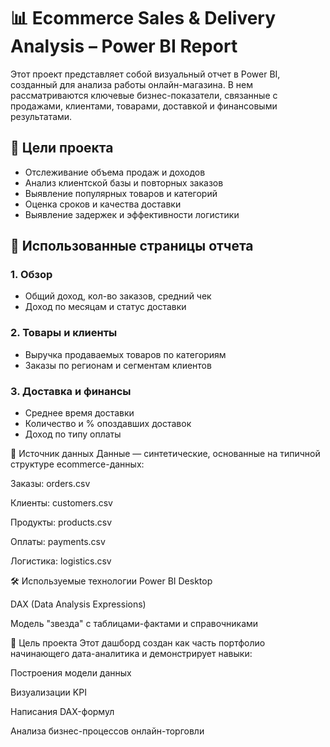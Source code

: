 # 📊 Ecommerce Sales & Delivery Analysis – Power BI Report

Этот проект представляет собой визуальный отчет в Power BI, созданный для анализа работы онлайн-магазина. В нем рассматриваются ключевые бизнес-показатели, связанные с продажами, клиентами, товарами, доставкой и финансовыми результатами.


## 🧠 Цели проекта

- Отслеживание объема продаж и доходов
- Анализ клиентской базы и повторных заказов
- Выявление популярных товаров и категорий
- Оценка сроков и качества доставки
- Выявление задержек и эффективности логистики

## 📌 Использованные страницы отчета

### 1. **Обзор**
- Общий доход, кол-во заказов, средний чек
- Доход по месяцам и статус доставки

### 2. **Товары и клиенты**
- Выручка продаваемых товаров по категориям
- Заказы по регионам и сегментам клиентов

### 3. **Доставка и финансы**
- Среднее время доставки
- Количество и % опоздавших доставок
- Доход по типу оплаты

📂 Источник данных
Данные — синтетические, основанные на типичной структуре ecommerce-данных:

Заказы: orders.csv

Клиенты: customers.csv

Продукты: products.csv

Оплаты: payments.csv

Логистика: logistics.csv

🛠 Используемые технологии
Power BI Desktop

DAX (Data Analysis Expressions)

Модель "звезда" с таблицами-фактами и справочниками

💼 Цель проекта
Этот дашборд создан как часть портфолио начинающего дата-аналитика и демонстрирует навыки:

Построения модели данных

Визуализации KPI

Написания DAX-формул

Анализа бизнес-процессов онлайн-торговли
